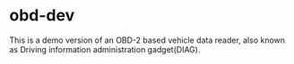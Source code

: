 # obd-dev
This is a demo version of an OBD-2 based vehicle data reader, also known as Driving information administration gadget(DIAG).
